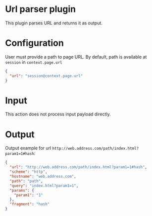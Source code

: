 # Url parser plugin

This plugin parses URL and returns it as output.

# Configuration

User must provide a path to page URL. By default, path is available at `session` in `context.page.url`

```json
{
  "url": "session@context.page.url"
}
```

# Input

This action does not process input payload directly.

# Output

Output example for url `http://web.address.com/path/index.html?param1=1#hash`:

```json
{
  "url": "http://web.address.com/path/index.html?param1=1#hash",
  "scheme": "http",
  "hostname": "web.address.com",
  "path": "path",
  "query": "index.html?param1=1",
  "params": {
    "param1": "1"
  },
  "fragment": "hash"
}
```